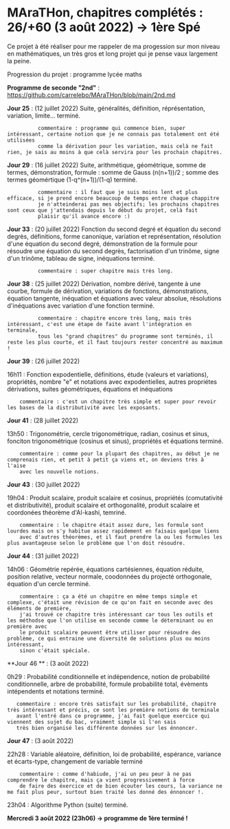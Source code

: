 # MAraTHon, chapitres complétés : 26/+60 (3 août 2022) -> 1ère Spé

Ce projet à été réaliser pour me rappeler de ma progession sur mon niveau en mathématiques, un très gros et long projet qui je pense vaux largement la peine.

Progression du projet : programme lycée maths

**Programme de seconde "2nd"** : https://github.com/carrelebo/MAraTHon/blob/main/2nd.md


**Jour 25** : (12 juillet 2022)
              Suite, généralités, définition, réprésentation, variation, limite... terminé.
              
              commentaire : programme qui commence bien, super intéressant, certaine notion que je ne connais pas totalement ont été utilisées
              comme la dérivation pour les variation, mais celà ne fait rien, je sais au moins à que celà servira pour les prochain chapitres.
              
**Jour 29** : (16 juillet 2022)
              Suite, arithmétique, géométrique, somme de termes, démonstration, formule : somme de Gauss (n(n+1))/2 ;
              somme des termes géomértique (1-q^(n+1))/(1-q) terminé.
              
              commentaire : il faut que je suis moins lent et plus efficace, si je prend encore beaucoup de temps entre chaque chappitre
              je n'atteinderai pas mes objectifs; les prochains chapitres sont ceux que j'attendais depuis le début du projet, celà fait
              plaisir qu'il avance encore :)

**Jour 33** : (20 juillet 2022)
              Fonction du second degré et équation du second degrès, définitions, forme canonique, variation et représentation,
              résolution d'une équation du second degré, démonstration de la formule pour résoudre une équation du second degrès,
              factorisation d'un trinôme, signe d'un trinôme, tableau de signe, inéquations terminé.
              
              commentaire : super chapitre mais très long.
              
**Jour 38** : (25 juillet 2022)
              Dérivation, nombre dérivé, tangente à une courbe, formule de dérivation, variations de fonctions, démonstrations, équation tangente,
              inéquation et équations avec valeur absolue, résolutions d'inéquations avec variation d'une fonction terminé.

              commentaire : chapitre encore très long, mais très intéressant, c'est une étape de faite avant l'intégration en terminale,
              tous les "grand chapitres" du programme sont terminés, il reste les plus courte, et il faut toujours rester concentré au maximum !

**Jour 39** : (26 juillet 2022)

16h11 : Fonction expodentielle, définitions, étude (valeurs et variations), propriétés, nombre "e" et notations avec expodentielles, autres propriétes
        dérivations, suites géométriques, équations et inéquations
        
        commentaire : c'est un chapitre très simple et super pour revoir les bases de la distributivité avec les exposants.
        
**Jour 41** : (28 juillet 2022)

13h50 : Trigonométrie, cercle trigonométrique, radian, cosinus et sinus, fonciton trigonométrique (cosinus et sinus), propriétés et équations terminé.
        
        commentaire : comme pour la plupart des chapitres, au début je ne comprenais rien, et petit à petit ça viens et, on deviens très à l'aise
        avec les nouvelle notions.
        
**Jour 43** : (30 juillet 2022)

19h04 : Produit scalaire, produit scalaire et cosinus, propriétés (comutativité et distributivité), produit scalaire et orthogonalité,
        produit scalaire et coordonées théorème d'Al-kashi, temriné.
        
        commentaire : le chapitre était assez dure, les formule sont lourdes mais on s'y habitue assez rapidement en faisais quelque liens
        avec d'autres théorèmes, et il faut prendre la ou les formules les plus avantageuse selon le problème que l'on doit résoudre.
        
**Jour 44** : (31 juillet 2022)

14h06 : Géométrie repérée, équations cartésiennes, équation réduite, position relative, vecteur normale, coodonnées du projecté orthogonale,
        équation d'un cercle terminé.
        
        commentaire : ça a été un chapitre en même temps simple et complexe, c'était une révision de ce qu'on fait en seconde avec des éléments de première,
        j'ai trouvé ce chapitre très intéressant car tous les outils et les méthodse que l'on utilise en seconde comme le déterminant ou en première avec
        le produit scalaire peuvent être utiliser pour résoudre des problème, ce qui entraine une diversité de solutions plus ou moins intéressant,
        sinon c'était spéciale.

**Jour 46 ** : (3 août 2022)

0h29 : Probabilité conditionnelle et indépendence, notion de probabilité conditionnelle, arbre de probabilité, formule probabilité total,
       évèments intépendents et notations terminé.
       
       commentaire : encore très satisfait sur les probabilité, chapitre très intéressant et précis, ce sont les première notions de terminale
       avant l'entré dans ce programme, j'ai fait quelque exercice qui viennent des sujet du bac, vraiment simple si l'on sais
       très bien organisé les différente données sur les énnoncer.
       
**Jour 47** : (3 août 2022)

22h28 : Variable aléatoire, définition, loi de probabilité, espérance, variance et écarts-type, changement de variable terminé

        commentaire : comme d'habiude, j'ai un peu peur à ne pas comprendre le chapitre, mais ça vient progressivement à force
        de faire des éxercice et de bien écouter les cours, la variance ne me fait plus peur, surtout bien traité les donné des énnoncer !.
        
23h04 : Algorithme Python (suite) terminé.

**Mercredi 3 août 2022 (23h06) -> programme de 1ère terminé !**
